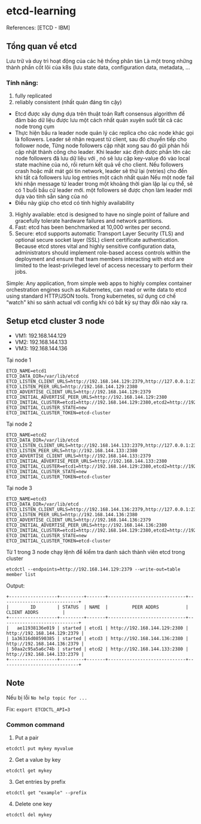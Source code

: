 # etcd-learning

References:
[ETCD - IBM]

## Tổng quan vể etcd
Lưu trữ và duy trì hoạt động của các hệ thống phân tán
Là một trong những thành phần cốt lõi của k8s (lưu state data, configuration data, metadata, …

### Tính năng:

1. fully replicated
2. reliably consistent (nhất quán đáng tin cậy)
- Etcd được xây dựng dựa trên thuật toán Raft consensus algorithm để đảm bảo dữ liệu được lưu một cách nhất quán xuyên suốt tất cả các node trong cụm
- Thực hiện bầu ra leader node quản lý các replica cho các node khác gọi là followers. Leader sẽ nhận request từ client, sau đó chuyển tiếp cho follower node, Từng node followers cập nhật xong sau đó gửi phản hồi cập nhật thành công cho leader. Khi leader xác định được phần lớn các node followers đã lưu dữ liệu với , nó sẽ lưu cặp key-value đó vào local state machine của nó, rồi return kết quả về cho client. Nếu followers crash hoặc mất mát gói tin network, leader sẽ thử lại (retries) cho đến khi tất cả followers lưu log entries một cách nhất quán
Nếu một node fail khi nhận message từ leader trong một khoảng thời gian lặp lại cụ thể, sẽ có 1 buổi bầu cử leader mới. một followers sẽ được chọn làm leader mới dựa vào tính sẵn sàng của nó
- Điều này giúp cho etcd có tính highly availability

3. Highly available: etcd is designed to have no single point of failure and gracefully tolerate hardware failures and network partitions.
4. Fast: etcd has been benchmarked at 10,000 writes per second.
5. Secure: etcd supports automatic Transport Layer Security (TLS) and optional secure socket layer (SSL) client certificate authentication. Because etcd stores vital and highly sensitive configuration data, administrators should implement role-based access controls within the deployment and ensure that team members interacting with etcd are limited to the least-privileged level of access necessary to perform their jobs.


Simple: Any application, from simple web apps to highly complex container orchestration engines such as Kubernetes, can read or write data to etcd using standard HTTP/JSON  tools.
Trong kubernetes, sử dụng cơ chế “watch" khi so sánh actual với config khi có bất kỳ sự thay đổi nào xảy ra.


## Setup etcd cluster 3 node

- VM1: 192.168.144.129
- VM2: 192.168.144.133
- VM3: 192.168.144.136

Tại node 1

```
ETCD_NAME=etcd1
ETCD_DATA_DIR=/var/lib/etcd
ETCD_LISTEN_CLIENT_URLS=http://192.168.144.129:2379,http://127.0.0.1:2379
ETCD_LISTEN_PEER_URLS=http://192.168.144.129:2380
ETCD_ADVERTISE_CLIENT_URLS=http://192.168.144.129:2379
ETCD_INITIAL_ADVERTISE_PEER_URLS=http://192.168.144.129:2380
ETCD_INITIAL_CLUSTER=etcd1=http://192.168.144.129:2380,etcd2=http://192.168.144.133:2380,etcd3=http://192.168.144.136:2380
ETCD_INITIAL_CLUSTER_STATE=new
ETCD_INITIAL_CLUSTER_TOKEN=etcd-cluster

```

Tại node 2

```
ETCD_NAME=etcd2
ETCD_DATA_DIR=/var/lib/etcd
ETCD_LISTEN_CLIENT_URLS=http://192.168.144.133:2379,http://127.0.0.1:2379
ETCD_LISTEN_PEER_URLS=http://192.168.144.133:2380
ETCD_ADVERTISE_CLIENT_URLS=http://192.168.144.133:2379
ETCD_INITIAL_ADVERTISE_PEER_URLS=http://192.168.144.133:2380
ETCD_INITIAL_CLUSTER=etcd1=http://192.168.144.129:2380,etcd2=http://192.168.144.133:2380,etcd3=http://192.168.144.136:2380
ETCD_INITIAL_CLUSTER_STATE=new
ETCD_INITIAL_CLUSTER_TOKEN=etcd-cluster
```

Tại node 3

```
ETCD_NAME=etcd3
ETCD_DATA_DIR=/var/lib/etcd
ETCD_LISTEN_CLIENT_URLS=http://192.168.144.136:2379,http://127.0.0.1:2379
ETCD_LISTEN_PEER_URLS=http://192.168.144.136:2380
ETCD_ADVERTISE_CLIENT_URLS=http://192.168.144.136:2379
ETCD_INITIAL_ADVERTISE_PEER_URLS=http://192.168.144.136:2380
ETCD_INITIAL_CLUSTER=etcd1=http://192.168.144.129:2380,etcd2=http://192.168.144.133:2380,etcd3=http://192.168.144.136:2380
ETCD_INITIAL_CLUSTER_STATE=new
ETCD_INITIAL_CLUSTER_TOKEN=etcd-cluster
```


Từ 1 trong 3 node chạy lệnh để kiểm tra danh sách thành viên etcd trong cluster

```
etcdctl --endpoints=http://192.168.144.129:2379 --write-out=table member list
```

Output:
```
+------------------+---------+-------+-----------------------------+-----------------------------+
|        ID        | STATUS  | NAME  |         PEER ADDRS          |        CLIENT ADDRS         |
+------------------+---------+-------+-----------------------------+-----------------------------+
|   ae11938136e019 | started | etcd1 | http://192.168.144.129:2380 | http://192.168.144.129:2379 |
| 1a36316d08590385 | started | etcd3 | http://192.168.144.136:2380 | http://192.168.144.136:2379 |
| 50aa2c95a5a6c74b | started | etcd2 | http://192.168.144.133:2380 | http://192.168.144.133:2379 |
+------------------+---------+-------+-----------------------------+-----------------------------+
```

## Note
Nếu bị lỗi `No help topic for ...`

Fix: `export ETCDCTL_API=3`

### Common command

1. Put a pair

 ```
 etcdctl put mykey myvalue
 ```

2. Get a value by key
 ```
 etcdctl get mykey
 ```

3. Get entries by prefix

 ```
 etcdctl get "example" --prefix
 ```

4. Delete one key
   
 ```
 etcdctl del mykey
 ```
